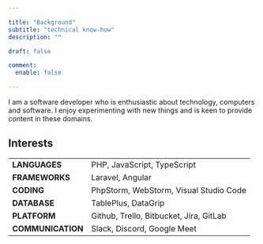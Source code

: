 ```yaml
---

title: "Background"
subtitle: "technical know-how"
description: ""

draft: false

comment:
  enable: false

---
```


I am a software developer who is enthusiastic about technology, computers and software.
I enjoy experimenting with new things and is keen to provide content in these domains.

## Interests

|                   |                                         |
|-------------------|-----------------------------------------|
| **LANGUAGES**     | PHP, JavaScript, TypeScript             |
| **FRAMEWORKS**    | Laravel, Angular                        |
| **CODING**        | PhpStorm, WebStorm, Visual Studio Code  |
| **DATABASE**      | TablePlus, DataGrip                     |
| **PLATFORM**      | Github, Trello, Bitbucket, Jira, GitLab |
| **COMMUNICATION** | Slack, Discord, Google Meet             |

